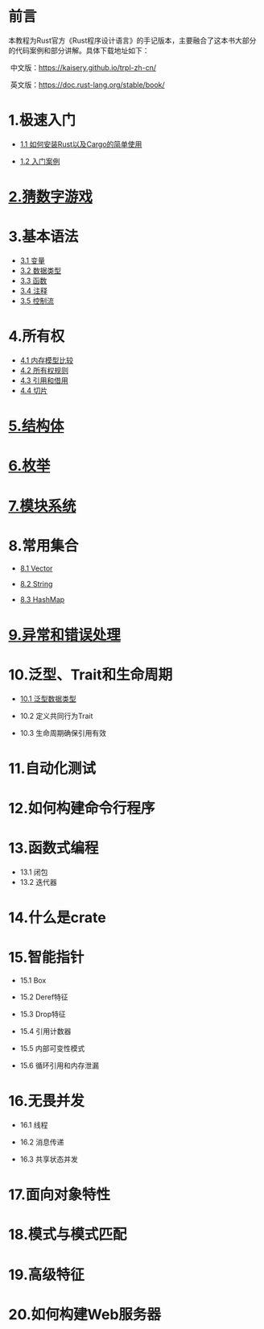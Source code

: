 # 前言

​		本教程为Rust官方《Rust程序设计语言》的手记版本，主要融合了这本书大部分的代码案例和部分讲解。具体下载地址如下：

​		中文版：https://kaisery.github.io/trpl-zh-cn/

​		英文版：https://doc.rust-lang.org/stable/book/



# 1.极速入门

- [1.1 如何安装Rust以及Cargo的简单使用](../hello-rust/README.md)

- [1.2 入门案例](../hello-rust/hello.rs)

# [2.猜数字游戏](../../example/guessing-game/src/main.rs)

# 3.基本语法

- [3.1 变量](../variable/src/main.rs)
- [3.2 数据类型](../data-type/src/main.rs)
- [3.3 函数](../function/src/main.rs)
- [3.4 注释](../comment/src/main.rs)
- [3.5 控制流](../condition/src/main.rs)

# 4.所有权

- [4.1 内存模型比较](../owner/doc/memory-model.md)
- [4.2 所有权规则](../owner/README.md)
- [4.3 引用和借用](../borrow-limits/src/main.rs)
- [4.4 切片](../slice/src/main.rs)

# [5.结构体](../struct-type/src/main.rs)

# [6.枚举](../enum-type/src/main.rs)

# [7.模块系统](../modules/README.md)

# 8.常用集合

- [8.1 Vector](../vector-type/src/main.rs)

- [8.2 String](../string-type/src/main.rs)

- [8.3 HashMap](../map-type/src/main.rs)

# [9.异常和错误处理](../panic/README.md)

# 10.泛型、Trait和生命周期

- [10.1 泛型数据类型](../generics/src/main.rs)

- 10.2 定义共同行为Trait

- 10.3 生命周期确保引用有效

# 11.自动化测试

# 12.如何构建命令行程序

# 13.函数式编程

- 13.1 闭包
- 13.2 迭代器

# 14.什么是crate

# 15.智能指针

- 15.1 Box

- 15.2 Deref特征

- 15.3 Drop特征

- 15.4 引用计数器

- 15.5 内部可变性模式

- 15.6 循环引用和内存泄漏

# 16.无畏并发

- 16.1 线程

- 16.2 消息传递

- 16.3 共享状态并发

# 17.面向对象特性

# 18.模式与模式匹配

# 19.高级特征

# 20.如何构建Web服务器



